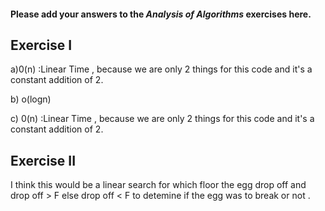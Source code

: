 #### Please add your answers to the ***Analysis of  Algorithms*** exercises here.

## Exercise I

a)0(n) :Linear Time , because we are only 2 things for this code and it's a constant addition of 2.


b) o(logn)


c) 0(n) :Linear Time , because we are only 2 things for this code and it's a constant addition of 2.

## Exercise II

I think this would be a linear search for which floor the egg drop off and  drop off > F else drop off < F to detemine if the egg was to break or not .

